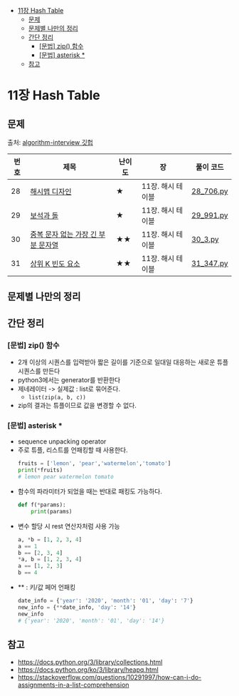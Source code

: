 
- [11장 Hash Table](#11장-hash-table)
  - [문제](#문제)
  - [문제별 나만의 정리](#문제별-나만의-정리)
  - [간단 정리](#간단-정리)
    - [[문법] zip() 함수](#문법-zip-함수)
    - [[문법] asterisk *](#문법-asterisk-)
  - [참고](#참고)

# 11장 Hash Table

## 문제
출처: [algorithm-interview 깃헙](https://github.com/onlybooks/algorithm-interview/blob/master/README.md)

| 번호 | 제목 | 난이도 | 장 | 풀이 코드 |
| --- | --- | ---- | - | --- |
| 28 | [해시맵 디자인](https://leetcode.com/problems/design-hashmap/) | ★ | 11장. 해시 테이블 | [28_706.py](28_706.py) |
| 29 | [보석과 돌](https://leetcode.com/problems/jewels-and-stones/) | ★ | 11장. 해시 테이블 | [29_991.py](29_991.py) |
| 30 | [중복 문자 없는 가장 긴 부분 문자열](https://leetcode.com/problems/longest-substring-without-repeating-characters/) | ★★ | 11장. 해시 테이블 | [30_3.py](30_3.py) |
| 31 | [상위 K 빈도 요소](https://leetcode.com/problems/top-k-frequent-elements/) | ★★ | 11장. 해시 테이블 | [31_347.py](31_347.py) |

## 문제별 나만의 정리

## 간단 정리
### [문법] zip() 함수
- 2개 이상의 시퀀스를 입력받아 짧은 길이를 기준으로 일대일 대응하는 새로운 튜플 시퀀스를 만든다
- python3에서는 generator를 반환한다
- 제네레이터 -> 실제값 : list로 묶어준다.
  - `list(zip(a, b, c))`
- zip의 결과는 튜플이므로 값을 변경할 수 없다.
  
### [문법] asterisk *
- sequence unpacking operator
- 주로 튜플, 리스트를 언패킹할 때 사용한다.
    ```py
    fruits = ['lemon', 'pear','watermelon','tomato']
    print(*fruits)
    # lemon pear watermelon tomato
    ```
- 함수의 파라미터가 되었을 때는 반대로 패킹도 가능하다.
    ```py
    def f(*params):
        print(params)
    ```
- 변수 할당 시 rest 연산자처럼 사용 가능
    ```py
    a, *b = [1, 2, 3, 4]
    a == 1
    b == [2, 3, 4]
    *a, b = [1, 2, 3, 4]
    a == [1, 2, 3]
    b == 4
    ```
- ** : 키/값 페어 언패킹
    ```py
    date_info = {'year': '2020', 'month': '01', 'day': '7'}
    new_info = {**date_info, 'day': '14'}
    new_info
    # {'year': '2020', 'month': '01', 'day': '14'}
    ```

## 참고
- https://docs.python.org/3/library/collections.html
- https://docs.python.org/ko/3/library/heapq.html
- https://stackoverflow.com/questions/10291997/how-can-i-do-assignments-in-a-list-comprehension